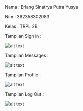 Nama    : Erlang Sinatrya Putra Yusya

Nim     : 362358302083

Kelas   : TRPL 2B

Tampilan Sign in :

![alt text](<Cuplikan layar 2025-01-09 175359.png>)

Tampilan Messages : 

![alt text](<Cuplikan layar 2025-01-09 182756.png>)

Tampilan Profile :

![alt text](<Cuplikan layar 2025-01-09 175715.png>)

Tampilan Log Out :

![alt text](image.png)
